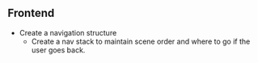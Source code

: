 ## Frontend
- Create a navigation structure
	- Create a nav stack to maintain scene order and where to go if the user goes back.
